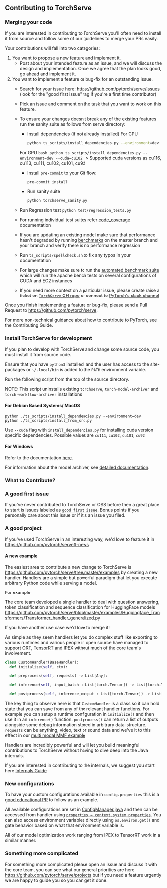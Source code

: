 ## Contributing to TorchServe
### Merging your code

If you are interested in contributing to TorchServe you'll often need to install it from source and follow some of our guidelines to merge your PRs easily.

Your contributions will fall into two categories:

1. You want to propose a new feature and implement it.
    - Post about your intended feature as an issue, and we will discuss the design and implementation. Once we agree that the plan looks good, go ahead and implement it.
2. You want to implement a feature or bug-fix for an outstanding issue.
    - Search for your issue here: https://github.com/pytorch/serve/issues (look for the "good first issue" tag if you're a first time contributor)
    - Pick an issue and comment on the task that you want to work on this feature.
    - To ensure your changes doesn't break any of the existing features run the sanity suite as follows from serve directory:
        - Install dependencies (if not already installed)
          For CPU

          ```bash
          python ts_scripts/install_dependencies.py --environment=dev
          ```

         For GPU
           ```bash
           python ts_scripts/install_dependencies.py --environment=dev --cuda=cu102
           ```
            > Supported cuda versions as cu116, cu113, cu111, cu102, cu101, cu92
        - Install `pre-commit` to your Git flow:
            ```bash
            pre-commit install
            ```
        - Run sanity suite
          ```bash
          python torchserve_sanity.py
          ```
    - Run Regression test `python test/regression_tests.py`
    - For running individual test suites refer [code_coverage](docs/code_coverage.md) documentation
    - If you are updating an existing model make sure that performance hasn't degraded by running [benchmarks](https://github.com/pytorch/serve/tree/master/benchmarks) on the master branch and your branch and verify there is no performance regression
    - Run `ts_scripts/spellcheck.sh` to fix any typos in your documentation
    - For large changes make sure to run the [automated benchmark suite](https://github.com/pytorch/serve/tree/master/test/benchmark) which will run the apache bench tests on several configurations of CUDA and EC2 instances
    - If you need more context on a particular issue, please create raise a ticket on [`TorchServe` GH repo](https://github.com/pytorch/serve/issues/new/choose) or connect to [PyTorch's slack channel](https://pytorch.slack.com/)

Once you finish implementing a feature or bug-fix, please send a Pull Request to https://github.com/pytorch/serve.

For more non-technical guidance about how to contribute to PyTorch, see the Contributing Guide.

### Install TorchServe for development

If you plan to develop with TorchServe and change some source code, you must install it from source code.

Ensure that you have `python3` installed, and the user has access to the site-packages or `~/.local/bin` is added to the `PATH` environment variable.

Run the following script from the top of the source directory.

NOTE: This script uninstalls existing `torchserve`, `torch-model-archiver` and `torch-workflow-archiver` installations

#### For Debian Based Systems/ MacOS

```
python ./ts_scripts/install_dependencies.py --environment=dev
python ./ts_scripts/install_from_src.py
```

Use `--cuda` flag with `install_dependencies.py` for installing cuda version specific dependencies. Possible values are `cu111`, `cu102`, `cu101`, `cu92`

#### For Windows

Refer to the documentation [here](docs/torchserve_on_win_native.md).

For information about the model archiver, see [detailed documentation](model-archiver/README.md).

### What to Contribute?

### A good first issue
If you've never contributed to TorchServe or OSS before then a great place to start is issues labeled as [`good first issue`](https://github.com/pytorch/serve/issues?q=is%3Aissue+is%3Aopen+label%3A%22good+first+issue%22). Bonus points if you personally care about this issue or if it's an issue you filed.

### A good project
If you've used TorchServe in an interesting way, we'd love to feature it in https://github.com/pytorch/serve#-news

#### A new example
The easiest area to contribute a new change to TorchServe is https://github.com/pytorch/serve/tree/master/examples by creating a new handler. Handlers are a simple but powerful paradigm that let you execute arbitrary Python code while serving a model.

For example

The core team developed a single handler to deal with question answering, token classification and sequence classification for HuggingFace models https://github.com/pytorch/serve/blob/master/examples/Huggingface_Transformers/Transformer_handler_generalized.py

If you have another use case we'd love to merge it!

As simple as they seem handlers let you do complex stuff like exporting to various runtimes and various people in open source have managed to support [ORT](https://discuss.pytorch.org/t/deploying-onnx-model-with-torchserve/97725/2), [TensorRT](https://github.com/pytorch/serve/issues/1243) and [IPEX](https://github.com/pytorch/serve/tree/master/examples/intel_extension_for_pytorch) without much of the core team's involvement.

```python
class CustomHandler(BaseHandler):
  def initialize(self, ctx):

  def preprocess(self, requests) -> List[Any]:

  def inference(self, input_batch : List[torch.Tensor]) -> List[torch.Tensor]:

  def postprocess(self, inference_output : List[torch.Tensor]) -> List[Any]:

```

The key thing to observe here is that `CustomHandler` is a class so it can hold state that you can save from any of the relevant handler functions. For example you can setup a runtime configuration in `initialize()` and then use it in an `inference()` function. `postprocess()` can return a list of outputs alongside some debug information stored in arbitrary data-structure. `requests` can be anything, video, text or sound data and we've it to this effect in our [multi modal MMF example](https://github.com/pytorch/serve/tree/master/examples/MMF-activity-recognition)

Handlers are incredibly powerful and will let you build meaningful contributions to TorchServe without having to dive deep into the Java internals.

If you are interested in contributing to the internals, we suggest you start here [Internals Guide](docs/internals.md)


### New configurations
To have your custom configurations available in `config.properties` this is a [good educational PR](https://github.com/pytorch/serve/pull/1319) to follow as an example.

All available configurations are set in [ConfigManager.java](https://github.com/pytorch/serve/blob/master/frontend/server/src/main/java/org/pytorch/serve/util/ConfigManager.java) and then can be accessed from handler using [`properties = context.system_properties`](https://github.com/pytorch/serve/blob/master/ts/torch_handler/base_handler.py). You can also access environment variables directly using `os.environ.get()` and gate behavior based on what that environment variable is.

All of our model optimization work ranging from IPEX to TensorRT work in a similar manner.


### Something more complicated
For something more complicated please open an issue and discuss it with the core team, you can see what our general priorities are here https://github.com/pytorch/serve/projects but if you need a feature urgently we are happy to guide you so you can get it done.